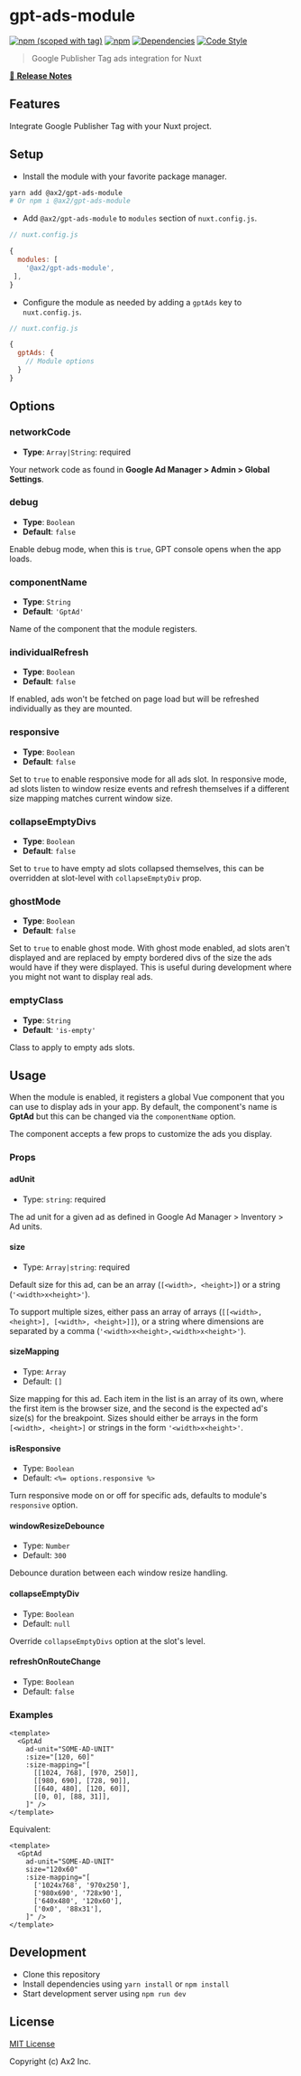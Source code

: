 # gpt-ads-module
[![npm (scoped with tag)](https://img.shields.io/npm/v/@ax2/gpt-ads-module/latest.svg?style=flat-square)](https://npmjs.com/package/@ax2/gpt-ads-module)
[![npm](https://img.shields.io/npm/dt/@ax2/gpt-ads-module.svg?style=flat-square)](https://npmjs.com/package/@ax2/gpt-ads-module)
[![Dependencies](https://david-dm.org/ax2inc/gpt-ads-module/status.svg?style=flat-square)](https://david-dm.org/ax2inc/gpt-ads-module)
[![Code Style](https://badgen.net/badge/code%20style/airbnb/ff5a5f?icon=airbnb)](https://github.com/airbnb/javascript)

> Google Publisher Tag ads integration for Nuxt

[📖 **Release Notes**](./CHANGELOG.md)

## Features

Integrate Google Publisher Tag with your Nuxt project.

## Setup

- Install the module with your favorite package manager.

```sh
yarn add @ax2/gpt-ads-module
# Or npm i @ax2/gpt-ads-module
```

- Add `@ax2/gpt-ads-module` to `modules` section of `nuxt.config.js`.

```js
// nuxt.config.js

{
  modules: [
    '@ax2/gpt-ads-module',
 ],
}
```

- Configure the module as needed by adding a `gptAds` key to `nuxt.config.js`.

```js
// nuxt.config.js

{
  gptAds: {
    // Module options
  }
}
```

## Options

### networkCode

- **Type**: `Array|String`: required

Your network code as found in **Google Ad Manager > Admin > Global Settings**.

### debug

- **Type**: `Boolean`
- **Default**: `false`

Enable debug mode, when this is `true`, GPT console opens when the app loads.

### componentName

- **Type**: `String`
- **Default**: `'GptAd'`

Name of the component that the module registers.

### individualRefresh

- **Type**: `Boolean`
- **Default**: `false`

If enabled, ads won't be fetched on page load but will be refreshed individually as they are mounted.

### responsive

- **Type**: `Boolean`
- **Default**: `false`

Set to `true` to enable responsive mode for all ads slot. In responsive mode, ad slots listen to window resize events and refresh themselves if a different size mapping matches current window size.

### collapseEmptyDivs

- **Type**: `Boolean`
- **Default**: `false`

Set to `true` to have empty ad slots collapsed themselves, this can be overridden at slot-level with `collapseEmptyDiv` prop.

### ghostMode

- **Type**: `Boolean`
- **Default**: `false`

Set to `true` to enable ghost mode. With ghost mode enabled, ad slots aren't displayed and are replaced by empty bordered divs of the size the ads would have if they were displayed. This is useful during development where you might not want to display real ads.

### emptyClass

- **Type**: `String`
- **Default**: `'is-empty'`

Class to apply to empty ads slots.

## Usage

When the module is enabled, it registers a global Vue component that you can use to display ads in your app. By default, the component's name is **GptAd** but this can be changed via the `componentName` option.

The component accepts a few props to customize the ads you display.

### Props

#### adUnit

- Type: `string`: required

The ad unit for a given ad as defined in Google Ad Manager > Inventory > Ad units.

#### size

- Type: `Array|string`: required

Default size for this ad, can be an array (`[<width>, <height>]`) or a string (`'<width>x<height>'`).

To support multiple sizes, either pass an array of arrays (`[[<width>, <height>], [<width>, <height>]]`), or a string where dimensions are separated by a comma (`'<width>x<height>,<width>x<height>'`).

#### sizeMapping

- Type: `Array`
- Default: `[]`

Size mapping for this ad. Each item in the list is an array of its own, where the first item is the browser size, and the second is the expected ad's size(s) for the breakpoint.
Sizes should either be arrays in the form `[<width>, <height>]` or strings in the form `'<width>x<height>'`.

#### isResponsive

- Type: `Boolean`
- Default: `<%= options.responsive %>`

Turn responsive mode on or off for specific ads, defaults to module's `responsive` option.

#### windowResizeDebounce

- Type: `Number`
- Default: `300`

Debounce duration between each window resize handling.

#### collapseEmptyDiv

- Type: `Boolean`
- Default: `null`

Override `collapseEmptyDivs` option at the slot's level.

#### refreshOnRouteChange

- Type: `Boolean`
- Default: `false`

### Examples


```vue
<template>
  <GptAd
    ad-unit="SOME-AD-UNIT"
    :size="[120, 60]"
    :size-mapping="[
      [[1024, 768], [970, 250]],
      [[980, 690], [728, 90]],
      [[640, 480], [120, 60]],
      [[0, 0], [88, 31]],
    ]" />
</template>
```

Equivalent:


```vue
<template>
  <GptAd
    ad-unit="SOME-AD-UNIT"
    size="120x60"
    :size-mapping="[
      ['1024x768', '970x250'],
      ['980x690', '728x90'],
      ['640x480', '120x60'],
      ['0x0', '88x31'],
    ]" />
</template>
```


## Development

- Clone this repository
- Install dependencies using `yarn install` or `npm install`
- Start development server using `npm run dev`

## License

[MIT License](../../LICENSE)

Copyright (c) Ax2 Inc.

